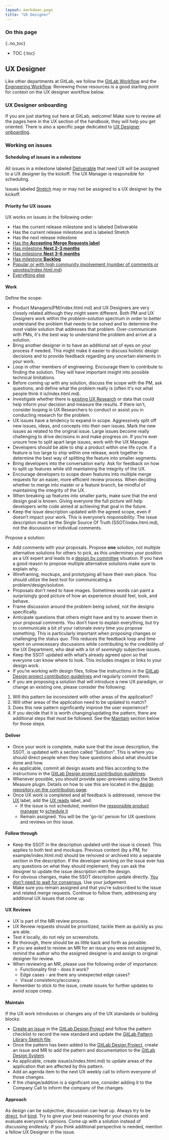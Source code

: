 ```yaml
---
layout: markdown_page
title: "UX Designer"
---
```


### On this page

{:.no_toc}

- TOC
{:toc}

## UX Designer

Like other departments at GitLab, we follow the [GitLab Workflow](https://github.com/daijapan/test/tree/master/communication/#everything-starts-with-an-issue/index.html.md) and the [Engineering Workflow](https://github.com/daijapan/test/tree/master/engineering/workflow/index.html.md). Reviewing those resources is a good starting point for context on the UX designer workflow below.

### UX Designer onboarding

If you are just starting out here at GitLab, welcome! Make sure to review all the pages here in the UX section of the handbook, they will help you get oriented. There is also a specific page dedicated to [UX Designer onboarding](https://github.com/daijapan/test/tree/master/engineering/ux/uxdesigner-onboarding/index.html.md).

### Working on issues

#### Scheduling of issues in a milestone
All issues in a milestone labeled [Deliverable](https://gitlab.com/groups/gitlab-org/issues?state=opened&label_name%5B%5D=Deliverable/index.html.md) that need UX will be assigned to a UX designer by the kickoff. The UX Manager is responsible for scheduling.

Issues labeled [Stretch](https://gitlab.com/groups/gitlab-org/-/issues?scope=all&utf8=%E2%9C%93&state=opened&label_name[]=Stretch/index.html.md) may or may not be assigned to a UX designer by the kickoff. 

#### Priority for UX issues
UX works on issues in the following order:
* Has the current release milestone and is labeled Deliverable
* Has the current release milestone and is labeled Stretch
* Has the next release milestone
* [Has the **Accepting Merge Requests label**](https://gitlab.com/groups/gitlab-org/-/issues?scope=all&utf8=%E2%9C%93&state=opened&label_name[]=Accepting%20Merge%20Requests/index.html.md)
* [Has milestone **Next 2-3 months**](https://gitlab.com/groups/gitlab-org/issues?scope=all&state=opened&utf8=%E2%9C%93&milestone_title=Next+2-3+months&label_name%5B%5D=UX/index.html.md)
* [Has milestone **Next 3-6 months**](https://gitlab.com/groups/gitlab-org/issues?scope=all&state=opened&utf8=%E2%9C%93&milestone_title=Next+3-6+months&label_name%5B%5D=UX/index.html.md)
* [Has milestone **Backlog**](https://gitlab.com/groups/gitlab-org/issues?scope=all&state=opened&utf8=%E2%9C%93&milestone_title=Backlog&label_name%5B%5D=UX/index.html.md)
* [Popular or with high community involvement (number of comments or upvotes/index.html.md)](https://gitlab.com/groups/gitlab-org/issues?label_name%5B%5D=UX&scope=all&sort=upvotes_desc&state=opened/index.html.md)
* [Everything else](https://gitlab.com/groups/gitlab-org/-/issues?scope=all&utf8=%E2%9C%93&state=opened&label_name[]=UX/index.html.md)

#### Work
Define the scope:
* Product Managers(PM/index.html.md) and UX Designers are very closely related although they might seem different. Both PM and UX Designers work within the _problem–solution_ spectrum in order to better understand the problem that needs to be solved and to determine the most viable solution that addresses that problem. Over-communicate with PMs, it's the best way to understand the problem and arrive at a solution.
* Bring another designer in to have an additional set of eyes on your process if needed. This might make it easier to discuss holistic design decisions and to provide feedback regarding any uncertain elements in your work.
* Loop in other members of engineering. Encourage them to contribute to finding the solution. They will have important insight into possible technical limitations.
* Before coming up with any solution, discuss the scope with the PM, ask questions, and define what the problem really is (often it's not what people think it is/index.html.md).
* Investigate whether there is [existing UX Research](https://github.com/daijapan/test/tree/master/engineering/ux/ux-research#ux-research-archive/index.html.md) or data that could help inform your decision and measure the results. If there isn't, consider looping in UX Researchers to conduct or assist you in conducting research for the problem.
* UX issues have a tendency to expand in scope. Aggressively split off new issues, ideas, and concepts into their own issues. Mark the new issues as related to the original issue. Large issues become really challenging to drive decisions in and make progress on. If you’re ever unsure how to split apart large issues, work with the UX Manager.
* Developers should be able to ship a product within one life cycle. If a feature is too large to ship within one release, work together to determine the best way of splitting the feature into smaller segments.
* Bring developers into the conversation early. Ask for feedback on how to split up features while still maintaining the integrity of the UX.
* Encourage developers to scope down features into multiple merge requests for an easier, more efficient review process. When deciding whether to merge into master or a feature branch, be mindful of maintaining the integrity of the UX.
* When breaking up features into smaller parts, make sure that the end design goal is known. Giving everyone the full picture will help developers write code aimed at achieving that goal in the future.
* Keep the issue description updated with the agreed scope, even if doesn’t impact your work. This is everyone’s responsibility. The issue description must be the Single Source Of Truth (SSOT/index.html.md), not the discussion or individual comments.

Propose a solution:
* Add comments with your proposals. Propose **one** solution, not multiple alternative solutions for others to pick, as this undermines your position as a UX expert and leads to a [design by committee](https://en.wikipedia.org/wiki/Design_by_committee/index.html.md) situation. If you have a good reason to propose multiple alternative solutions make sure to explain why.
* Wireframing, mockups, and prototyping all have their own place. You should utilize the best tool for communicating a problem/design/solution.
* Proposals don't need to have images. Sometimes words can paint a surprisingly good picture of how an experience should feel, look, and behave.
* Frame discussion around the problem being solved, not the designs specifically.
* Anticipate questions that others might have and try to answer them in your proposal comments. You don’t have to explain everything, but try to communicate a bit of your rationale every time you propose something. This is particularly important when proposing changes or challenging the status quo. This reduces the feedback loop and time spent on unnecessary discussions while contributing to the credibility of the UX Department, who deal with a lot of *seemingly* subjective issues.
* Keep the SSOT updated with what’s already agreed upon so that everyone can know where to look. This includes images or links to your design work.
* If you’re working with design files, follow the instructions in the [GitLab Design project contribution guidelines][gitlab-design-project-contribution-guidelines] and regularly commit them.
* If you are proposing a solution that will introduce a new UX paradigm, or change an existing one, please consider the following: 
1. Will this pattern be inconsistent with other areas of the application? 
1. Will other areas of the application need to be updated to match? 
1. Does this new pattern significantly improve the user experience? 
1. If you decide that it is worth changing/updating the pattern, there are additional steps that must be followed. See the [Maintain](https://github.com/daijapan/test/tree/master/engineering/ux/ux-designer#maintain/index.html.md) section below for those steps.

#### Deliver

* Once your work is complete, make sure that the issue description, the SSOT, is updated with a section called "Solution". This is where you should direct people when they have questions about what should be done and how.
* As applicable, commit all design assets and files according to the instructions in the [GitLab Design project contribution guidelines][gitlab-design-project-contribution-guidelines].
* Whenever possible, you should provide spec-previews using the Sketch Measure plugin. Details on how to use this are located in the [design repository on the contribution page](https://gitlab.com/gitlab-org/gitlab-design/blob/master/CONTRIBUTING.md#superpowers-/index.html.md).
* Once UX work is completed and all feedback is addressed, remove the [UX][ux-label] label, add the [UX ready][ux-ready-label] label, and:
    * If the issue is not scheduled, mention the [responsible product manager](https://github.com/daijapan/test/tree/master/product/#who-to-talk-to-for-what/index.html.md) to [schedule it](https://github.com/daijapan/test/tree/master/engineering/workflow/#scheduling-issues/index.html.md)
    * Remain assigned. You will be the 'go-to' person for UX questions and reviews on this issue.

#### Follow through

* Keep the SSOT in the description updated until the issue is closed. This applies to both text and mockups. Previous content (by a PM, for example/index.html.md) should be removed or archived into a separate section in the description. If the developer working on the issue ever has any questions on what they should implement, they can ask the designer to update the issue description with the design.
* For obvious changes, make the SSOT description update directly. [You don't need to wait for consensus](https://github.com/daijapan/test/tree/master/values/index.html.md). Use your judgement.
* Make sure you remain assigned and that you’re subscribed to the issue and related merge requests. Continue to follow them, addressing any additional UX issues that come up.

#### UX Reviews

* UX is part of the MR review process.
* UX Review requests should be prioritized, tackle them as quickly as you are able.
* Test it locally, do not rely on screenshots.
* Be thorough, there should be as little back and forth as possible.
* If you are asked to review an MR for an issue you were not assigned to, remind the author who the assigned designer is and assign to original designer for review.
* When reviewing an MR, please use the following order of importance:
    * Functionality first - does it work?
    * Edge cases - are there any unexpected edge cases?
    * Visual consistency/accuracy.
* Remember to stick to the issue, create issues for further updates to avoid scope creep.

#### Maintain

If the UX work introduces or changes any of the UX standards or building blocks:

* [Create an issue](https://gitlab.com/gitlab-org/gitlab-design/issues/new?issuable_template=UX%20Pattern/index.html.md) in the [GitLab Design Project](https://gitlab.com/gitlab-org/gitlab-design/index.html.md) and follow the pattern checklist to record the new standard and update the [GitLab Pattern Library Sketch file](https://gitlab.com/gitlab-org/gitlab-design/blob/master/gitlab-pattern-library.sketch/index.html.md).
* Once the pattern has been added to the [GitLab Design Project](https://gitlab.com/gitlab-org/gitlab-design/index.html.md), create an issue and MR to add the pattern and documentation to the [GitLab Design System](https://gitlab.com/gitlab-org/design.gitlab.com/index.html.md).
* As applicable, create issue(s/index.html.md) to update areas of the application that are affected by this pattern. 
* Add an agenda item to the next UX weekly call to inform everyone of those changes.
* If the change/addition is a significant one, consider adding it to the Company Call to inform the company of the changes.

#### Approach

As design can be subjective, discussion can heat up. Always try to be [direct](https://github.com/daijapan/test/tree/master/values/#directness/index.html.md), but [kind](https://github.com/daijapan/test/tree/master/values/#kindness/index.html.md). Try to give your best reasoning for your choices and evaluate everyone's opinions. Come up with a solution instead of discussing endlessly. If you think additional perspective is needed, mention a fellow UX Designer in the issue.

[ux-guide]: https://docs.gitlab.com/ee/development/ux_guide/
[ux-label]: https://gitlab.com/groups/gitlab-org/issues?scope=all&state=opened&utf8=%E2%9C%93&label_name%5B%5D=UX
[ux-ready-label]: https://gitlab.com/groups/gitlab-org/issues?scope=all&state=opened&utf8=%E2%9C%93&label_name%5B%5D=UX+ready
[gitlab-design-project-contribution-guidelines]: https://gitlab.com/gitlab-org/gitlab-design/blob/master/CONTRIBUTING.md
[twitter-sheet]: https://docs.google.com/spreadsheets/d/1GDAUNujD1-eRYxAj4FIYbCyy8ltCwwIWqVTd9-gf4wA/edit

